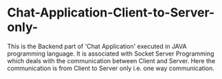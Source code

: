 # Chat-Application-Client-to-Server-only-

This is the Backend part of 'Chat Application' executed in JAVA programming language. It is associated with Socket Server Programming which
deals with the communication between Client and Server. Here the communication is from Client to Server only i.e. one way communication.
